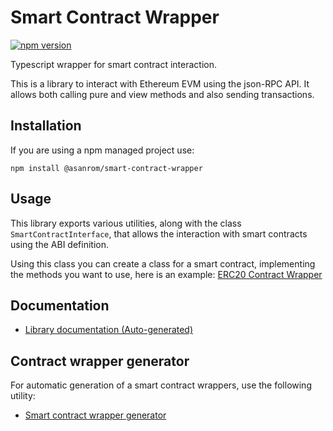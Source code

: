 # Smart Contract Wrapper

[![npm version](https://badge.fury.io/js/%40asanrom%2Fsmart-contract-wrapper.svg)](https://badge.fury.io/js/%40asanrom%2Fsmart-contract-wrapper)

Typescript wrapper for smart contract interaction.

This is a library to interact with Ethereum EVM using the json-RPC API. It allows both calling pure and view methods and also sending transactions.

## Installation

If you are using a npm managed project use:

```
npm install @asanrom/smart-contract-wrapper
```

## Usage

This library exports various utilities, along with the class `SmartContractInterface`, that allows the interaction with smart contracts using the ABI definition.

Using this class you can create a class for a smart contract, implementing the methods you want to use, here is an example: [ERC20 Contract Wrapper](https://github.com/AgustinSRG/smart-contract-wrapper/blob/master/tests/utils/erc20.ts)

## Documentation

 - [Library documentation (Auto-generated)](https://agustinsrg.github.io/smart-contract-wrapper/docs)

## Contract wrapper generator

For automatic generation of a smart contract wrappers, use the following utility:

 - [Smart contract wrapper generator](https://agustinsrg.github.io/smart-contract-wrapper/codegen)
